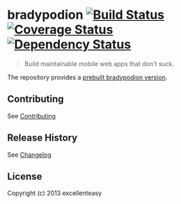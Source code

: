 # bradypodion [![Build Status](https://magnum.travis-ci.com/excellenteasy/bradypodion.png?token=eXbhDbHCycbq8ZfsMAgq&branch=master)](https://magnum.travis-ci.com/excellenteasy/bradypodion) [![Coverage Status](https://coveralls.io/repos/excellenteasy/bradypodion/badge.png)](https://coveralls.io/r/excellenteasy/bradypodion) [![Dependency Status](https://gemnasium.com/e6286f64b093347c6db06a20c29558f1.png)](https://gemnasium.com/excellenteasy/bradypodion)

> Build maintainable mobile web apps that don't suck.

The repository provides a [prebuilt bradypodion version](dist).

## Contributing
See [Contributing](CONTRIBUTING.md)

## Release History
See [Changelog](CHANGELOG.md)

## License
Copyright (c) 2013 excellenteasy
